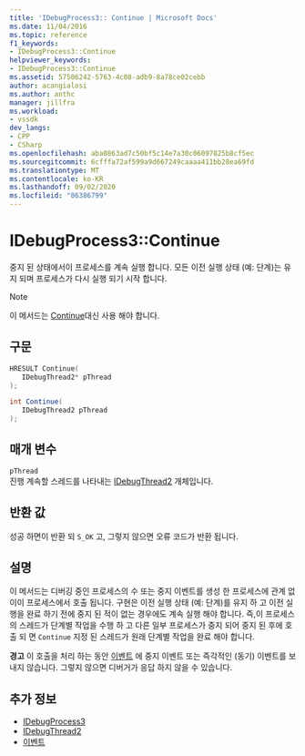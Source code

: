 ```yaml
---
title: 'IDebugProcess3:: Continue | Microsoft Docs'
ms.date: 11/04/2016
ms.topic: reference
f1_keywords:
- IDebugProcess3::Continue
helpviewer_keywords:
- IDebugProcess3::Continue
ms.assetid: 57506242-5763-4c08-adb9-8a78ce02cebb
author: acangialosi
ms.author: anthc
manager: jillfra
ms.workload:
- vssdk
dev_langs:
- CPP
- CSharp
ms.openlocfilehash: aba0863ad7c50bf5c14e7a30c06097825b8cf5ec
ms.sourcegitcommit: 6cfffa72af599a9d667249caaaa411bb28ea69fd
ms.translationtype: MT
ms.contentlocale: ko-KR
ms.lasthandoff: 09/02/2020
ms.locfileid: "86386799"
---
```

# <a name="idebugprocess3continue"></a>IDebugProcess3::Continue
중지 된 상태에서이 프로세스를 계속 실행 합니다. 모든 이전 실행 상태 (예: 단계)는 유지 되며 프로세스가 다시 실행 되기 시작 합니다.

> [!NOTE]
> 이 메서드는 [Continue](../../../extensibility/debugger/reference/idebugprogram2-continue.md)대신 사용 해야 합니다.

## <a name="syntax"></a>구문

```cpp
HRESULT Continue(
   IDebugThread2* pThread
);
```

```csharp
int Continue(
   IDebugThread2 pThread
);
```

## <a name="parameters"></a>매개 변수
`pThread`\
진행 계속할 스레드를 나타내는 [IDebugThread2](../../../extensibility/debugger/reference/idebugthread2.md) 개체입니다.

## <a name="return-value"></a>반환 값
 성공 하면이 반환 되 `S_OK` 고, 그렇지 않으면 오류 코드가 반환 됩니다.

## <a name="remarks"></a>설명
 이 메서드는 디버깅 중인 프로세스의 수 또는 중지 이벤트를 생성 한 프로세스에 관계 없이이 프로세스에서 호출 됩니다. 구현은 이전 실행 상태 (예: 단계)를 유지 하 고 이전 실행을 완료 하기 전에 중지 된 적이 없는 경우에도 계속 실행 해야 합니다. 즉,이 프로세스의 스레드가 단계별 작업을 수행 하 고 다른 일부 프로세스가 중지 되어 중지 된 후에 호출 되 면 `Continue` 지정 된 스레드가 원래 단계별 작업을 완료 해야 합니다.

 **경고** 이 호출을 처리 하는 동안 [이벤트](../../../extensibility/debugger/reference/idebugeventcallback2-event.md) 에 중지 이벤트 또는 즉각적인 (동기) 이벤트를 보내지 않습니다. 그렇지 않으면 디버거가 응답 하지 않을 수 있습니다.

## <a name="see-also"></a>추가 정보
- [IDebugProcess3](../../../extensibility/debugger/reference/idebugprocess3.md)
- [IDebugThread2](../../../extensibility/debugger/reference/idebugthread2.md)
- [이벤트](../../../extensibility/debugger/reference/idebugeventcallback2-event.md)
